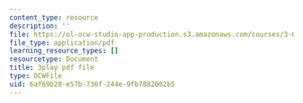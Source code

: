 ```yaml
---
content_type: resource
description: ''
file: https://ol-ocw-studio-app-production.s3.amazonaws.com/courses/3-091sc-introduction-to-solid-state-chemistry-fall-2010/6af69b28e57b736f244e9fb7882002b5_Fg78tInX5Vg.pdf
file_type: application/pdf
learning_resource_types: []
resourcetype: Document
title: 3play pdf file
type: OCWFile
uid: 6af69b28-e57b-736f-244e-9fb7882002b5
---
```

